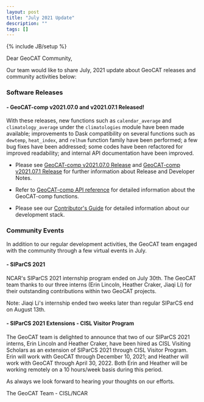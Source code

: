 ```yaml
---
layout: post
title: "July 2021 Update"
description: ""
tags: []
---
```

{% include JB/setup %}

Dear GeoCAT Community,

Our team would like to share July, 2021 update 
about GeoCAT releases and community activities below:  

### Software Releases

#### - GeoCAT-comp v2021.07.0 and v2021.07.1 Released!
With these releases, new functions such as `calendar_average` and `climatology_average` 
under the `climatologies` module have been made available; improvements to Dask compatibility 
on several functions such as `dewtemp`, `heat_index`, and `relhum` function family have been
performed; a few bug fixes have been addressed; some codes have been refactored for improved
readability; and internal API documentation have been improved.

- Please see
  [GeoCAT-comp v2021.07.0 Release](https://github.com/NCAR/geocat-comp/releases/tag/v2021.07.0)
  and [GeoCAT-comp v2021.07.1 Release](https://github.com/NCAR/geocat-comp/releases/tag/v2021.07.1)
  for further information about Release and Developer Notes.
- Refer to
  [GeoCAT-comp API reference](https://geocat-comp.readthedocs.io/en/latest/api.html)
  for detailed information about the GeoCAT-comp functions.

- Please see our 
[Contributor's Guide](https://geocat.ucar.edu/pages/contributing.html) 
for detailed information about our development stack. 

### Community Events

In addition to our regular development activities, the GeoCAT team engaged
with the community through a few virtual events in July.

#### - SIParCS 2021
NCAR's SIParCS 2021 internship program ended on July 30th. The
GeoCAT team thanks to our three interns (Erin Lincoln, Heather Craker, Jiaqi Li) 
for their outstanding contributions within two GeoCAT projects.

Note: Jiaqi Li's internship ended two weeks later than regular SIParCS end on 
August 13th.

#### - SIParCS 2021 Extensions - CISL Visitor Program
The GeoCAT team is delighted to announce that two of our SIParCS 2021 interns,
Erin Lincoln and Heather Craker, have been hired as CISL Visiting Scholars as an 
extension of SIParCS 2021 through CISL Visitor Program. Erin will work with GeoCAT
through December 10, 2021; and Heather will work with GeoCAT through April 30, 2022. 
Both Erin and Heather will be working remotely on a 10 hours/week basis during this 
period.

As always we look forward to hearing your thoughts on our efforts.

The GeoCAT Team - CISL/NCAR
